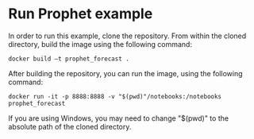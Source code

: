# Run Prophet example

In order to run this example, clone the repository. From within the cloned
directory, build the image using the following command:

    docker build –t prophet_forecast .

After building the repository, you can run the image, using the following
command:

    docker run -it -p 8888:8888 -v "$(pwd)"/notebooks:/notebooks prophet_forecast

If you are using Windows, you may need to change "$(pwd)" to the absolute path
of the cloned directory.
